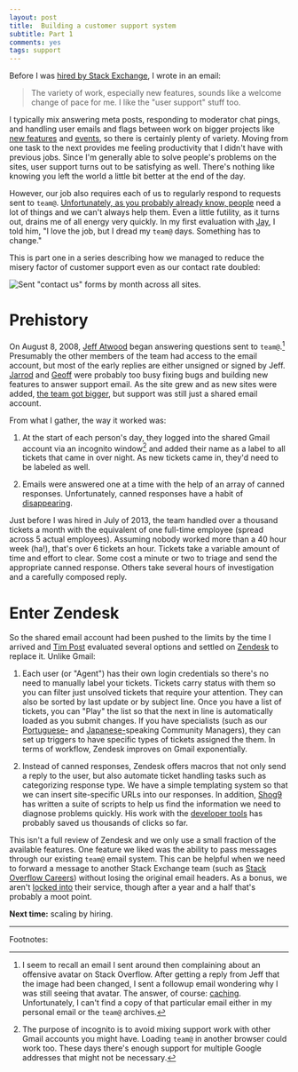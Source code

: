 ```yaml
---
layout: post
title:  Building a customer support system
subtitle: Part 1
comments: yes
tags: support
---
```


Before I was
[hired by Stack Exchange](http://blog.stackoverflow.com/2013/08/please-welcome-jon-ericson-community-manager/),
I wrote in an email:

> The variety of work, especially new features, sounds like a welcome
change of pace for me.  I like the "user support" stuff too.

I typically mix answering meta posts, responding to moderator chat
pings, and handling user emails and flags between work on bigger
projects like
[new features](http://meta.stackexchange.com/q/234259/1438) and
[events](http://blog.stackoverflow.com/2014/12/winter-bash-2014/), so
there is certainly plenty of variety. Moving from one task to the next
provides me feeling productivity that I didn't have with previous
jobs. Since I'm generally able to solve people's problems on the
sites, user support turns out to be satisfying as well. There's
nothing like knowing you left the world a little bit better at the end
of the day.

However, our job also requires each of us to regularly respond to
requests sent to
`team@`. [Unfortunately, as you probably already know, people](https://twitter.com/horse_ebooks/status/228032106859749377)
need a lot of things and we can't always help them. Even a little
futility, as it turns out, drains me of all energy very quickly. In my
first evaluation with
[Jay](http://stackexchange.com/about/management), I told him, "I love
the job, but I dread my `team@` days. Something has to change."

This is part one in a series describing how we managed to reduce the
misery factor of customer support even as our contact rate doubled:

![Sent "contact us" forms by month across all sites.](http://i.stack.imgur.com/6cqVn.png)

# Prehistory

On August 8, 2008, [Jeff Atwood](http://blog.codinghorror.com/) began
answering questions sent to `team@`.[^1] Presumably the other members
of the team had access to the email account, but most of the early
replies are either unsigned or signed by
Jeff. [Jarrod](http://blog.stackoverflow.com/2009/01/welcome-stack-overflow-valued-associate-00002/)
and
[Geoff](http://blog.stackoverflow.com/2009/05/welcome-stack-overflow-valued-associate-00003/)
were probably too busy fixing bugs and building new features to answer
support email. As the site grew and as new sites were added,
[the team got bigger](http://blog.stackoverflow.com/2010/04/welcome-stack-overflow-valued-associate-00005/),
but support was still just a shared email account.

From what I gather, the way it worked was:

1. At the start of each person's day, they logged into the shared
   Gmail account via an incognito window[^2] and added their name as a
   label to all tickets that came in over night. As new tickets came
   in, they'd need to be labeled as well.

2. Emails were answered one at a time with the help of an array of
   canned responses. Unfortunately, canned responses have a habit of
   [disappearing](https://groups.google.com/forum/#!topic/gmail-users/UhgkztNU9uI).

Just before I was hired in July of 2013, the team handled over a
thousand tickets a month with the equivalent of one full-time employee
(spread across 5 actual employees). Assuming nobody worked more than a
40 hour week (ha!), that's  over 6 tickets an hour. Tickets
take a variable amount of time and effort to clear. Some cost a minute
or two to triage and send the appropriate canned response. Others take
several hours of investigation and a carefully composed reply.

# Enter Zendesk

So the shared email account had been pushed to the limits by the time
I arrived and
[Tim Post](http://blog.stackoverflow.com/2013/05/welcome-tim-post-our-latest-community-manager/)
evaluated several options and settled on
[Zendesk](https://www.zendesk.com/) to replace it. Unlike Gmail:

1. Each user (or "Agent") has their own login credentials so there's
   no need to manually label your tickets. Tickets carry status with
   them so you can filter just unsolved tickets that require your
   attention. They can also be sorted by last update or by subject
   line. Once you have a list of tickets, you can "Play" the list so
   that the next in line is automatically loaded as you submit
   changes. If you have specialists (such as our
   [Portuguese-](http://blog.stackoverflow.com/2013/08/introducing-gabe-the-smiling-community-manager/)
   and
   [Japanese-](http://blog.stackoverflow.com/2014/07/please-welcome-jmac-community-manager-of-the-rising-sun/)speaking
   Community Managers), they can set up triggers to have specific
   types of tickets assigned the them. In terms of workflow, Zendesk
   improves on Gmail exponentially.

2. Instead of canned responses, Zendesk offers macros that not only
   send a reply to the user, but also automate ticket handling tasks
   such as categorizing response type. We have a simple templating
   system so that we can insert site-specific URLs into our
   responses. In addition,
   [Shog9](http://blog.stackoverflow.com/2011/03/welcome-valued-associate-josh-heyer/)
   has written a suite of scripts to help us find the information we
   need to diagnose problems quickly. His work with the
   [developer tools](https://developer.zendesk.com/) has probably
   saved us thousands of clicks so far.

This isn't a full review of Zendesk and we only use a small fraction
of the available features. One feature we liked was the ability to
pass messages through our existing `team@` email system. This can be
helpful when we need to forward a message to another Stack Exchange
team (such as
[Stack Overflow Careers](http://careers.stackoverflow.com/)) without
losing the original email headers. As a bonus, we aren't
[locked into](http://www.joelonsoftware.com/articles/fog0000000032.html)
their service, though after a year and a half that's probably a moot
point.

**Next time:** scaling by hiring.

---

Footnotes:

[^1]:

    I seem to recall an email I sent around then complaining about an
offensive avatar on Stack Overflow.  After getting a reply from Jeff
that the image had been changed, I sent a followup email wondering why
I was still seeing that avatar. The answer, of course:
[caching](http://meta.stackexchange.com/a/221414/1438). Unfortunately,
I can't find a copy of that particular email either in my personal
email or the `team@` archives.

[^2]:

    The purpose of incognito is to avoid mixing support work with
other Gmail accounts you might have. Loading `team@` in another
browser could work too. These days there's enough support for multiple
Google addresses that might not be necessary.

<!-- LocalWords: Zendesk LocalWords login Shog heyer http html
joelonsoftware -->
